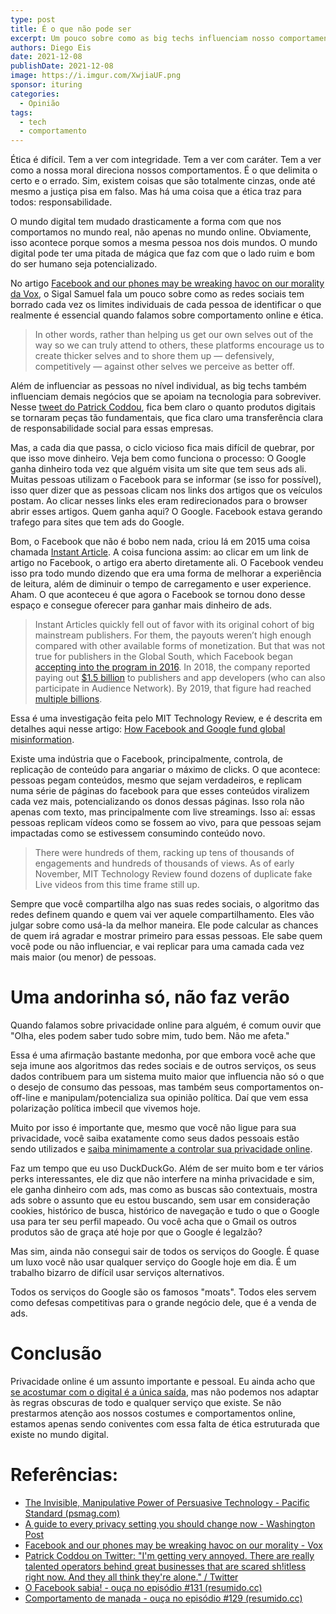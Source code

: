```yaml
---
type: post
title: É o que não pode ser
excerpt: Um pouco sobre como as big techs influenciam nosso comportamento
authors: Diego Eis
date: 2021-12-08
publishDate: 2021-12-08
image: https://i.imgur.com/XwjiaUF.png
sponsor: ituring
categories:
  - Opinião
tags:
  - tech
  - comportamento
---
```


Ética é difícil. Tem a ver com integridade. Tem a ver com caráter. Tem a ver como a nossa moral direciona nossos comportamentos. É o que delimita o certo e o errado. Sim, existem coisas que são totalmente cinzas, onde até mesmo a justiça pisa em falso. Mas há uma coisa que a ética traz para todos: responsabilidade.

O mundo digital tem mudado drasticamente a forma com que nos comportamos no mundo real, não apenas no mundo online. Obviamente, isso acontece porque somos a mesma pessoa nos dois mundos. O mundo digital pode ter uma pitada de mágica que faz com que o lado ruim e bom do ser humano seja potencializado.

No artigo [Facebook and our phones may be wreaking havoc on our morality da Vox](https://www.vox.com/the-highlight/22585287/technology-smartphones-gmail-attention-morality), o Sigal Samuel fala um pouco sobre como as redes sociais tem borrado cada vez os limites individuais de cada pessoa de identificar o que realmente é essencial quando falamos sobre comportamento online e ética.

> In other words, rather than helping us get our own selves out of the way so we can truly attend to others, these platforms encourage us to create thicker selves and to shore them up — defensively, competitively — against other selves we perceive as better off.

Além de influenciar as pessoas no nível individual, as big techs também influenciam demais negócios que se apoiam na tecnologia para sobreviver. Nesse [tweet do Patrick Coddou](https://twitter.com/soundslikecanoe/status/1440117176132935683?ref_src=twsrc%5Etfw), fica bem claro o quanto produtos digitais se tornaram peças tão fundamentais, que fica claro uma transferência clara de responsabilidade social para essas empresas.

Mas, a cada dia que passa, o ciclo vicioso fica mais difícil de quebrar, por que isso move dinheiro. Veja bem como funciona o processo: O Google ganha dinheiro toda vez que alguém visita um site que tem seus ads ali. Muitas pessoas utilizam o Facebook para se informar (se isso for possível), isso quer dizer que as pessoas clicam nos links dos artigos que os veículos postam. Ao clicar nesses links eles eram redirecionados para o browser abrir esses artigos. Quem ganha aqui? O Google. Facebook estava gerando trafego para sites que tem ads do Google.

Bom, o Facebook que não é bobo nem nada, criou lá em 2015 uma coisa chamada [Instant Article](https://www.facebook.com/formedia/blog/introducing-instant-articles). A coisa funciona assim: ao clicar em um link de artigo no Facebook, o artigo era aberto diretamente ali. O Facebook vendeu isso pra todo mundo dizendo que era uma forma de melhorar a experiência de leitura, além de diminuir o tempo de carregamento e user experience. Aham. O que aconteceu é que agora o Facebook se tornou dono desse espaço e consegue oferecer para ganhar mais dinheiro de ads.

> Instant Articles quickly fell out of favor with its original cohort of big mainstream publishers. For them, the payouts weren’t high enough compared with other available forms of monetization. But that was not true for publishers in the Global South, which Facebook began [accepting into the program in 2016](https://www.wsj.com/articles/facebook-opens-up-instant-articles-to-all-publishers-1455732001). In 2018, the company reported paying out [$1.5 billion](https://web.archive.org/web/20200106054957/https://www.facebook.com/audiencenetwork/) to publishers and app developers (who can also participate in Audience Network). By 2019, that figure had reached [multiple billions](https://www.facebook.com/audiencenetwork/resources/blog/preparing-audience-network-for-ios14).

Essa é uma investigação feita pelo MIT Technology Review, e é descrita em detalhes aqui nesse artigo: [How Facebook and Google fund global misinformation](https://www.technologyreview.com/2021/11/20/1039076/facebook-google-disinformation-clickbait/?s=09&utm_source=pocket_mylist).

Existe uma indústria que o Facebook, principalmente, controla, de replicação de conteúdo para angariar o máximo de clicks. O que acontece: pessoas pegam conteúdos, mesmo que sejam verdadeiros, e replicam numa série de páginas do facebook para que esses conteúdos viralizem cada vez mais, potencializando os donos dessas páginas. Isso rola não apenas com texto, mas principalmente com live streamings. Isso aí: essas pessoas replicam vídeos como se fossem ao vivo, para que pessoas sejam impactadas como se estivessem consumindo conteúdo novo.

> There were hundreds of them, racking up tens of thousands of engagements and hundreds of thousands of views. As of early November, MIT Technology Review found dozens of duplicate fake Live videos from this time frame still up.

Sempre que você compartilha algo nas suas redes sociais, o algoritmo das redes definem quando e quem vai ver aquele compartilhamento. Eles vão julgar sobre como usá-la da melhor maneira. Ele pode calcular as chances de quem irá agradar e mostrar primeiro para essas pessoas. Ele sabe quem você pode ou não influenciar, e vai replicar para uma camada cada vez mais maior (ou menor) de pessoas.

# Uma andorinha só, não faz verão

Quando falamos sobre privacidade online para alguém, é comum ouvir que "Olha, eles podem saber tudo sobre mim, tudo bem. Não me afeta."

Essa é uma afirmação bastante medonha, por que embora você ache que seja imune aos algoritmos das redes sociais e de outros serviços, os seus dados contribuem para um sistema muito maior que influencia não só o que o desejo de consumo das pessoas, mas também seus comportamentos on-off-line e manipulam/potencializa sua opinião política. Daí que vem essa polarização política imbecil que vivemos hoje.

Muito por isso é importante que, mesmo que você não ligue para sua privacidade, você saiba exatamente como seus dados pessoais estão sendo utilizados e [saiba minimamente a controlar sua privacidade online](https://www.washingtonpost.com/technology/interactive/2021/privacy-settings-guide/).

Faz um tempo que eu uso DuckDuckGo. Além de ser muito bom e ter vários perks interessantes, ele diz que não interfere na minha privacidade e sim, ele ganha dinheiro com ads, mas como as buscas são contextuais, mostra ads sobre o assunto que eu estou buscando, sem usar em consideração cookies, histórico de busca, histórico de navegação e tudo o que o Google usa para ter seu perfil mapeado. Ou você acha que o Gmail os outros produtos são de graça até hoje por que o Google é legalzão?

Mas sim, ainda não consegui sair de todos os serviços do Google. É quase um luxo você não usar qualquer serviço do Google hoje em dia. É um trabalho bizarro de difícil usar serviços alternativos.

Todos os serviços do Google são os famosos "moats". Todos eles servem como defesas competitivas para o grande negócio dele, que é a venda de ads.

# Conclusão

Privacidade online é um assunto importante e pessoal. Eu ainda acho que [se acostumar com o digital é a única saída](https://diegoeis.com/se-acostumar-com-o-digital-e-a-unica-saida/), mas não podemos nos adaptar às regras obscuras de todo e qualquer serviço que existe. Se não prestarmos atenção aos nossos costumes e comportamentos online, estamos apenas sendo coniventes com essa falta de ética estruturada que existe no mundo digital.

# Referências:

* [The Invisible, Manipulative Power of Persuasive Technology - Pacific Standard (psmag.com)](https://psmag.com/environment/captology-fogg-invisible-manipulative-power-persuasive-technology-81301)
* [A guide to every privacy setting you should change now - Washington Post](https://www.washingtonpost.com/technology/interactive/2021/privacy-settings-guide/)
* [Facebook and our phones may be wreaking havoc on our morality - Vox](https://pmletter.substack.com/p/pm-letter-123-e-o-que-nao-pode-ser#:~:text=Facebook%20and%20our%20phones%20may%20be%20wreaking%20havoc%20on%20our%20morality%20-%20Vox)
* [Patrick Coddou on Twitter: "I'm getting very annoyed. There are really talented operators behind great businesses that are scared sh!itless right now. And they all think they're alone." / Twitter](https://twitter.com/soundslikecanoe/status/1440117176132935683?ref_src=twsrc%5Etfw)
* [O Facebook sabia! - ouça no episódio #131 (resumido.cc)](https://resumido.cc/podcasts/o-facebook-sabia/)
* [Comportamento de manada - ouça no episódio #129 (resumido.cc)](https://resumido.cc/podcasts/comportamento-de-manada/)